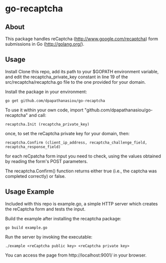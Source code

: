 go-recaptcha
============

About
-----

This package handles reCaptcha (http://www.google.com/recaptcha) form submissions in Go (http://golang.org/).

Usage
-----

Install Clone this repo, add its path to your $GOPATH environment variable, and edit the recaptcha_private_key constant in line 19 of the src/recaptcha/recaptcha.go file to the one provided for your domain.

Install the package in your environment:

```
go get github.com/dpapathanasiou/go-recaptcha
```

To use it within your own code, import "github.com/dpapathanasiou/go-recaptcha" and call:

```
recaptcha.Init (recaptcha_private_key)
```

once, to set the reCaptcha private key for your domain, then:

```
recaptcha.Confirm (client_ip_address, recaptcha_challenge_field, recaptcha_response_field)
```

for each reCpatcha form input you need to check, using the values obtained by reading the form's POST parameters.

The recaptcha.Confirm() function returns either true (i.e., the captcha was completed correctly) or false.

Usage Example
-------------

Included with this repo is example.go, a simple HTTP server which creates the reCaptcha form and tests the input.

Build the example after installing the recaptcha package:

```
go build example.go
```

Run the server by invoking the executable:

```
./example <reCaptcha public key> <reCaptcha private key>
```

You can access the page from http://localhost:9001/ in your browser.

